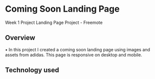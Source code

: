 # Coming Soon Landing Page 

Week 1 Project Landing Page Project - Freemote 

## Overview 

•  In this project I created a coming soon landing page using images and assets from adidas. This page is         responsive on desktop and mobile. 

## Technology used 
 
